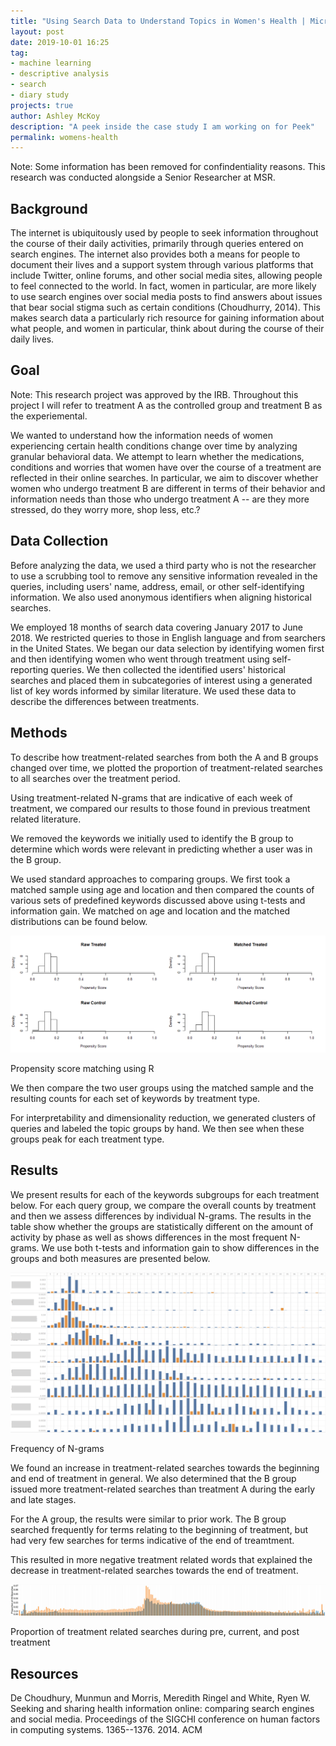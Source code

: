 ```yaml
---
title: "Using Search Data to Understand Topics in Women's Health | Microsoft Research"
layout: post
date: 2019-10-01 16:25
tag:
- machine learning
- descriptive analysis
- search
- diary study
projects: true
author: Ashley McKoy
description: "A peek inside the case study I am working on for Peek"
permalink: womens-health
---
```


Note: Some information has been removed for confindentiality reasons. This research was conducted alongside a Senior Researcher at MSR.

## Background

The internet is ubiquitously used by people to seek information throughout the course of their daily activities, primarily through queries entered on search engines. The internet also provides both a means for people to document their lives and a support system through various platforms that include Twitter, online forums, and other social media sites, allowing people to feel connected to the world. In fact, women in particular, are more likely to use search engines over social media posts to find answers about issues that bear social stigma such as certain  conditions (Choudhurry, 2014). This makes search data a particularly rich resource for gaining information about what people, and women in particular, think about during the course of their daily lives.


## Goal

Note: This research project was approved by the IRB. Throughout this project I will refer to treatment A as the controlled group and treatment B as the experiemental.

We wanted to understand how the information needs of women experiencing certain health conditions change over time by analyzing granular behavioral data. We attempt to learn whether the medications, conditions and worries that  women have over the course of a treatment are reflected in their online searches.  In particular, we aim to discover whether women who undergo treatment B are  different in terms of their behavior and information needs than those who undergo treatment A -- are they more stressed, do they worry more, shop less, etc.? 
 

## Data Collection

Before analyzing the data, we used a third party who is not the researcher to use a scrubbing tool to remove any sensitive information revealed in the queries, including users' name, address, email, or other self-identifying information. We also used anonymous identifiers when aligning historical searches.

We employed 18 months of search data covering January 2017 to June 2018. We restricted queries to those in English language and from searchers in the United States.  We began our data selection by identifying women first and then identifying women who went through treatment using self-reporting queries. We then collected the identified users' historical searches and placed them in subcategories of interest using a generated list of key words informed by similar literature. We used these data to describe the differences between treatments. 


## Methods

To describe how treatment-related searches from both the A and B groups changed over time, we plotted the proportion of treatment-related searches to all searches over the treatment period. 

Using treatment-related N-grams that are indicative of each week of treatment, we compared our results to those found in previous treatment related literature. 

We removed the keywords we initially used to identify the B group to determine which words were relevant in predicting whether a user was in the B group. 

We used standard approaches to comparing groups. We first took a matched sample using age and location and then compared the counts of various sets of predefined keywords discussed above using t-tests and information gain. We matched on age and location and the matched distributions can be found below.


![Picture of Peek's home page](assets/images/PropensityMatching.png)
<figcaption class="caption">Propensity score matching using R</figcaption>

We then compare the two user groups using the matched sample and the resulting counts for each set of keywords by treatment type.

For interpretability and dimensionality reduction, we generated clusters of queries and labeled the topic groups by hand. We then see when these groups peak for each treatment type.

## Results

We present results for each of the keywords subgroups for each treatment below. For each query group, we compare the overall counts by treatment and then we assess differences by individual N-grams. The results in the table show whether the groups are statistically different on the amount of activity by phase as well as shows differences in the most frequent N-grams.  We use both t-tests and information gain to show differences in the groups and both measures are presented below.

![Picture of Peek's home page](assets/images/Ngrams.png)
<figcaption class="caption">Frequency of N-grams</figcaption>

We found an increase in treatment-related searches towards the beginning and end of treatment in general. We also determined that the B group issued more treatment-related searches than treatment A during the early and late stages.

For the A group, the results were similar to prior work. The B group searched frequently for terms relating to the beginning of treatment, but had very few searches for terms indicative of the end of treamtment. 

This resulted in more negative treatment related words that explained the decrease in treatment-related searches towards the end of treatment.

![Picture of Peek's home page](assets/images/PropSearches.jpg)
<figcaption class="caption">Proportion of treatment related searches during pre, current, and post treatment</figcaption>

## Resources
De Choudhury, Munmun and Morris, Meredith Ringel and White, Ryen W. Seeking and sharing health information online: comparing search engines and social media. Proceedings of the SIGCHI conference on human factors in computing systems. 1365--1376. 2014. ACM

